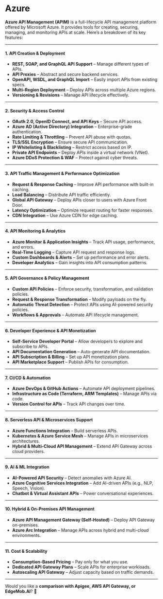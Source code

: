 # Azure

**Azure API Management (APIM)** is a full-lifecycle API management platform offered by Microsoft Azure. It provides tools for creating, securing, managing, and monitoring APIs at scale. Here’s a breakdown of its key features:

***

#### **1. API Creation & Deployment**

* **REST, SOAP, and GraphQL API Support** – Manage different types of APIs.
* **API Proxies** – Abstract and secure backend services.
* **OpenAPI, WSDL, and GraphQL Import** – Easily import APIs from existing specs.
* **Multi-Region Deployment** – Deploy APIs across multiple Azure regions.
* **Versioning & Revisions** – Manage API lifecycle effectively.

***

#### **2. Security & Access Control**

* **OAuth 2.0, OpenID Connect, and API Keys** – Secure API access.
* **Azure AD (Active Directory) Integration** – Enterprise-grade authentication.
* **Rate Limiting & Throttling** – Prevent API abuse with quotas.
* **TLS/SSL Encryption** – Ensure secure API communication.
* **IP Whitelisting & Blacklisting** – Restrict access based on IP.
* **Private API Endpoints** – Deploy APIs inside a virtual network (VNet).
* **Azure DDoS Protection & WAF** – Protect against cyber threats.

***

#### **3. API Traffic Management & Performance Optimization**

* **Request & Response Caching** – Improve API performance with built-in caching.
* **Load Balancing** – Distribute API traffic efficiently.
* **Global API Gateway** – Deploy APIs closer to users with Azure Front Door.
* **Latency Optimization** – Optimize request routing for faster responses.
* **CDN Integration** – Use Azure CDN for edge caching.

***

#### **4. API Monitoring & Analytics**

* **Azure Monitor & Application Insights** – Track API usage, performance, and errors.
* **Real-Time Logging** – Capture API request and response logs.
* **Custom Dashboards & Alerts** – Set up performance and error alerts.
* **Developer Analytics** – Gain insights into API consumption patterns.

***

#### **5. API Governance & Policy Management**

* **Custom API Policies** – Enforce security, transformation, and validation policies.
* **Request & Response Transformation** – Modify payloads on the fly.
* **Automatic Threat Detection** – Protect APIs using AI-powered security policies.
* **Workflows & Approvals** – Automate API lifecycle management.

***

#### **6. Developer Experience & API Monetization**

* **Self-Service Developer Portal** – Allow developers to explore and subscribe to APIs.
* **API Documentation Generation** – Auto-generate API documentation.
* **API Subscription & Billing** – Set up API monetization plans.
* **API Marketplace Support** – Publish APIs for consumption.

***

#### **7. CI/CD & Automation**

* **Azure DevOps & GitHub Actions** – Automate API deployment pipelines.
* **Infrastructure as Code (Terraform, ARM Templates)** – Manage APIs via code.
* **Version Control for APIs** – Track API changes over time.

***

#### **8. Serverless API & Microservices Support**

* **Azure Functions Integration** – Build serverless APIs.
* **Kubernetes & Azure Service Mesh** – Manage APIs in microservices architectures.
* **Hybrid & Multi-Cloud API Management** – Extend API Gateway across cloud providers.

***

#### **9. AI & ML Integration**

* **AI-Powered API Security** – Detect anomalies with Azure AI.
* **Azure Cognitive Services Integration** – Add AI-driven APIs (e.g., NLP, Speech, Vision).
* **Chatbot & Virtual Assistant APIs** – Power conversational experiences.

***

#### **10. Hybrid & On-Premises API Management**

* **Azure API Management Gateway (Self-Hosted)** – Deploy API Gateway on-premises.
* **Azure Arc Integration** – Manage APIs across hybrid and multi-cloud environments.

***

#### **11. Cost & Scalability**

* **Consumption-Based Pricing** – Pay only for what you use.
* **Dedicated API Gateway Plans** – Scale APIs for enterprise workloads.
* **Autoscaling API Gateway** – Adjust capacity based on traffic demands.

***

Would you like a **comparison with Apigee, AWS API Gateway, or EdgeMob.AI**? 🚀
